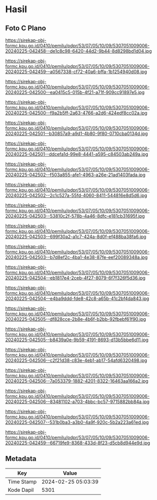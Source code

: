# Hasil

## Foto C Plano

https://sirekap-obj-formc.kpu.go.id/0410/pemilu/pdpr/53/07/05/10/09/5307051009006-20240225-042458--de1c8c98-6420-44d2-9b44-8d8298bd1d04.jpg

https://sirekap-obj-formc.kpu.go.id/0410/pemilu/pdpr/53/07/05/10/09/5307051009006-20240225-042459--a0567338-cf72-40a6-bffa-1b1254940d08.jpg

https://sirekap-obj-formc.kpu.go.id/0410/pemilu/pdpr/53/07/05/10/09/5307051009006-20240225-042500--ea0415c5-015b-4f21-a71f-909cc91897e5.jpg

https://sirekap-obj-formc.kpu.go.id/0410/pemilu/pdpr/53/07/05/10/09/5307051009006-20240225-042500--f9a2b5ff-2a63-4766-a2d6-424edf8cc02a.jpg

https://sirekap-obj-formc.kpu.go.id/0410/pemilu/pdpr/53/07/05/10/09/5307051009006-20240225-042501--b30857a9-a9d1-4b80-9f80-0710cba0134d.jpg

https://sirekap-obj-formc.kpu.go.id/0410/pemilu/pdpr/53/07/05/10/09/5307051009006-20240225-042501--ddcefa1d-99e8-4441-a595-c84503ab249a.jpg

https://sirekap-obj-formc.kpu.go.id/0410/pemilu/pdpr/53/07/05/10/09/5307051009006-20240225-042502--f503a855-afe1-4963-a26e-21ad1403fada.jpg

https://sirekap-obj-formc.kpu.go.id/0410/pemilu/pdpr/53/07/05/10/09/5307051009006-20240225-042502--2c1c527a-55fd-4060-8411-544816e8d5d6.jpg

https://sirekap-obj-formc.kpu.go.id/0410/pemilu/pdpr/53/07/05/10/09/5307051009006-20240225-042503--53810c2f-578b-4a46-8dfc-e181cb31695f.jpg

https://sirekap-obj-formc.kpu.go.id/0410/pemilu/pdpr/53/07/05/10/09/5307051009006-20240225-042503--699f30a2-a1c7-424a-8d0f-ef488ba38fa6.jpg

https://sirekap-obj-formc.kpu.go.id/0410/pemilu/pdpr/53/07/05/10/09/5307051009006-20240225-042503--b7d8ef2c-4ba1-4e38-87fe-eef20089348a.jpg

https://sirekap-obj-formc.kpu.go.id/0410/pemilu/pdpr/53/07/05/10/09/5307051009006-20240225-042504--eb1817e4-2ceb-4f27-8079-6f7f326f5d36.jpg

https://sirekap-obj-formc.kpu.go.id/0410/pemilu/pdpr/53/07/05/10/09/5307051009006-20240225-042504--e4ba9ddd-fde8-42c8-a65b-41c2bf4da843.jpg

https://sirekap-obj-formc.kpu.go.id/0410/pemilu/pdpr/53/07/05/10/09/5307051009006-20240225-042505--df828cce-2b8e-4b6f-b2bb-92fbebf61f90.jpg

https://sirekap-obj-formc.kpu.go.id/0410/pemilu/pdpr/53/07/05/10/09/5307051009006-20240225-042505--b8439a0e-9b59-4191-8693-d13b5bbe6d11.jpg

https://sirekap-obj-formc.kpu.go.id/0410/pemilu/pdpr/53/07/05/10/09/5307051009006-20240225-042506--c2f21d38-c83e-4eb1-ab17-54afd6320498.jpg

https://sirekap-obj-formc.kpu.go.id/0410/pemilu/pdpr/53/07/05/10/09/5307051009006-20240225-042506--7a053379-1882-4201-8322-16463aa166a2.jpg

https://sirekap-obj-formc.kpu.go.id/0410/pemilu/pdpr/53/07/05/10/09/5307051009006-20240225-042506--83481102-a703-4bbc-bc57-9715882bb84a.jpg

https://sirekap-obj-formc.kpu.go.id/0410/pemilu/pdpr/53/07/05/10/09/5307051009006-20240225-042507--531b0ba3-a3b0-4a9f-920c-5b2a223a61ed.jpg

https://sirekap-obj-formc.kpu.go.id/0410/pemilu/pdpr/53/07/05/10/09/5307051009006-20240225-042459--66719fe9-8368-433d-8f23-d5cb8d944e9d.jpg


## Metadata

| Key        | Value               |
| ---------- | ------------------- |
| Time Stamp | 2024-02-25 05:03:39 |
| Kode Dapil | 5301                |



